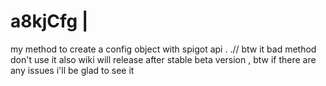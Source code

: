 # a8kjCfg | 
my method to create a config object with spigot api . .// btw it bad method don't use it
also wiki will release after stable beta version , btw if there are any issues i'll be glad to see it








